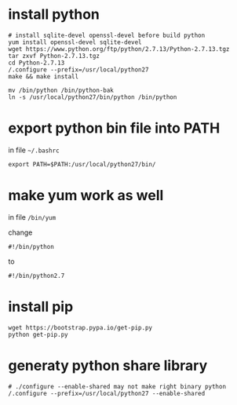 # install python

```shell
# install sqlite-devel openssl-devel before build python
yum install openssl-devel sqlite-devel
wget https://www.python.org/ftp/python/2.7.13/Python-2.7.13.tgz
tar zxvf Python-2.7.13.tgz
cd Python-2.7.13
/.configure --prefix=/usr/local/python27
make && make install

mv /bin/python /bin/python-bak
ln -s /usr/local/python27/bin/python /bin/python
```

# export python bin file into PATH

in file `~/.bashrc`
```
export PATH=$PATH:/usr/local/python27/bin/
```

# make yum work as well

in file `/bin/yum`

change
```
#!/bin/python
```
to
```
#!/bin/python2.7
```

# install pip
```
wget https://bootstrap.pypa.io/get-pip.py
python get-pip.py
```

# generaty python share library
```shell
# ./configure --enable-shared may not make right binary python
/.configure --prefix=/usr/local/python27 --enable-shared
```
